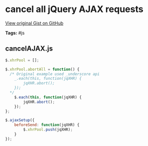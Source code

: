 # cancel all jQuery AJAX requests 

[View original Gist on GitHub](https://gist.github.com/Integralist/1336279)

**Tags:** #js

## cancelAJAX.js

```javascript
$.xhrPool = [];

$.xhrPool.abortAll = function() {
  /* Original example used _underscore api
    _.each(this, function(jqXHR) {
        jqXHR.abort();
    });
  */
    $.each(this, function(jqXHR) { 
        jqXHR.abort(); 
    });
};

$.ajaxSetup({
    beforeSend: function(jqXHR) {
        $.xhrPool.push(jqXHR);
    }
});
```

